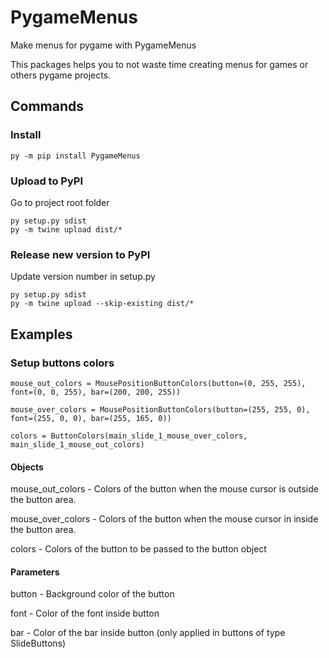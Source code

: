 # PygameMenus
Make menus for pygame with PygameMenus

This packages helps you to not waste time creating menus for games or others pygame projects.

## Commands

### Install

```
py -m pip install PygameMenus
```

### Upload to PyPI

Go to project root folder
```
py setup.py sdist
py -m twine upload dist/*
```

### Release new version to PyPI

Update version number in setup.py
```
py setup.py sdist
py -m twine upload --skip-existing dist/*
```

## Examples

### Setup buttons colors

```
mouse_out_colors = MousePositionButtonColors(button=(0, 255, 255), font=(0, 0, 255), bar=(200, 200, 255))

mouse_over_colors = MousePositionButtonColors(button=(255, 255, 0), font=(255, 0, 0), bar=(255, 165, 0))

colors = ButtonColors(main_slide_1_mouse_over_colors, main_slide_1_mouse_out_colors)
```
#### Objects
mouse_out_colors - Colors of the button when the mouse cursor is outside the button area.

mouse_over_colors - Colors of the button when the mouse cursor in inside the button area.

colors - Colors of the button to be passed to the button object

#### Parameters
button - Background color of the button

font - Color of the font inside button

bar - Color of the bar inside button (only applied in buttons of type SlideButtons)

